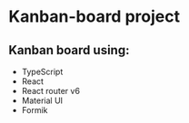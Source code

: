 # Kanban-board project

## Kanban board using:
  - TypeScript
  - React
  - React router v6
  - Material UI
  - Formik